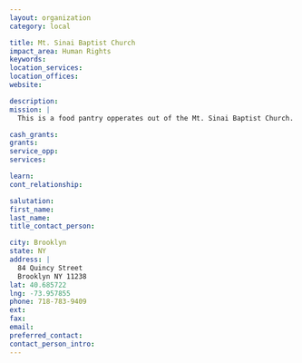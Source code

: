 ```yaml
---
layout: organization
category: local

title: Mt. Sinai Baptist Church
impact_area: Human Rights
keywords: 
location_services: 
location_offices: 
website: 

description: 
mission: |
  This is a food pantry opperates out of the Mt. Sinai Baptist Church.

cash_grants: 
grants: 
service_opp: 
services: 

learn: 
cont_relationship: 

salutation: 
first_name: 
last_name: 
title_contact_person: 

city: Brooklyn
state: NY
address: |
  84 Quincy Street     
  Brooklyn NY 11238
lat: 40.685722
lng: -73.957855
phone: 718-783-9409
ext: 
fax: 
email: 
preferred_contact: 
contact_person_intro: 
---
```

